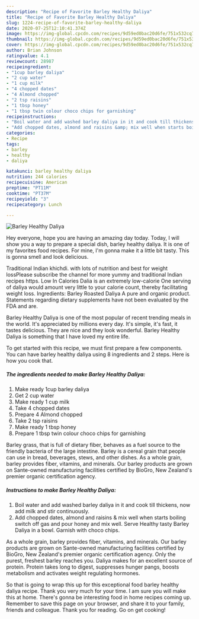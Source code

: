 ```yaml
---
description: "Recipe of Favorite Barley Healthy Daliya"
title: "Recipe of Favorite Barley Healthy Daliya"
slug: 1224-recipe-of-favorite-barley-healthy-daliya
date: 2020-07-25T12:10:41.374Z
image: https://img-global.cpcdn.com/recipes/9d59ed0bac20d6fe/751x532cq70/barley-healthy-daliya-recipe-main-photo.jpg
thumbnail: https://img-global.cpcdn.com/recipes/9d59ed0bac20d6fe/751x532cq70/barley-healthy-daliya-recipe-main-photo.jpg
cover: https://img-global.cpcdn.com/recipes/9d59ed0bac20d6fe/751x532cq70/barley-healthy-daliya-recipe-main-photo.jpg
author: Brian Johnson
ratingvalue: 4.1
reviewcount: 28987
recipeingredient:
- "1cup barley daliya"
- "2 cup water"
- "1 cup milk"
- "4 chopped dates"
- "4 Almond chopped"
- "2 tsp raisins"
- "1 tbsp honey"
- "1 tbsp twin colour choco chips for garnishing"
recipeinstructions:
- "Boil water and add washed barley daliya in it and cook till thickens, now add milk and stir continuously."
- "Add chopped dates, almond and raisins &amp; mix well when starts boiling switch off gas and pour honey and mix well. Serve Healthy tasty Barley Daliya in a bowl. Garnish with choco chips."
categories:
- Recipe
tags:
- barley
- healthy
- daliya

katakunci: barley healthy daliya 
nutrition: 244 calories
recipecuisine: American
preptime: "PT11M"
cooktime: "PT37M"
recipeyield: "3"
recipecategory: Lunch

---
```



![Barley Healthy Daliya](https://img-global.cpcdn.com/recipes/9d59ed0bac20d6fe/751x532cq70/barley-healthy-daliya-recipe-main-photo.jpg)

Hey everyone, hope you are having an amazing day today. Today, I will show you a way to prepare a special dish, barley healthy daliya. It is one of my favorites food recipes. For mine, I'm gonna make it a little bit tasty. This is gonna smell and look delicious.

Traditional Indian khichdi. with lots of nutrition and best for weight lossPlease subscribe the channel for more yummy and traditional Indian recipes https. Low In Calories Dalia is an extremely low-calorie One serving of daliya would amount very little to your calorie count, thereby facilitating weight loss. Ingredients: Barley Roasted Daliya A pure and organic product. Statements regarding dietary supplements have not been evaluated by the FDA and are.

Barley Healthy Daliya is one of the most popular of recent trending meals in the world. It's appreciated by millions every day. It's simple, it's fast, it tastes delicious. They are nice and they look wonderful. Barley Healthy Daliya is something that I have loved my entire life.


To get started with this recipe, we must first prepare a few components. You can have barley healthy daliya using 8 ingredients and 2 steps. Here is how you cook that.

<!--inarticleads1-->

##### The ingredients needed to make Barley Healthy Daliya:

1. Make ready 1cup barley daliya
1. Get 2 cup water
1. Make ready 1 cup milk
1. Take 4 chopped dates
1. Prepare 4 Almond chopped
1. Take 2 tsp raisins
1. Make ready 1 tbsp honey
1. Prepare 1 tbsp twin colour choco chips for garnishing


Barley grass, that is full of dietary fiber, behaves as a fuel source to the friendly bacteria of the large intestine. Barley is a cereal grain that people can use in bread, beverages, stews, and other dishes. As a whole grain, barley provides fiber, vitamins, and minerals. Our barley products are grown on Sante-owned manufacturing facilities certified by BioGro, New Zealand&#39;s premier organic certification agency. 

<!--inarticleads2-->

##### Instructions to make Barley Healthy Daliya:

1. Boil water and add washed barley daliya in it and cook till thickens, now add milk and stir continuously.
1. Add chopped dates, almond and raisins &amp; mix well when starts boiling switch off gas and pour honey and mix well. Serve Healthy tasty Barley Daliya in a bowl. Garnish with choco chips.


As a whole grain, barley provides fiber, vitamins, and minerals. Our barley products are grown on Sante-owned manufacturing facilities certified by BioGro, New Zealand&#39;s premier organic certification agency. Only the purest, freshest barley reaches you. Daliya makes for an excellent source of protein. Protein takes long to digest, suppresses hunger pangs, boosts metabolism and activates weight regulating hormones. 

So that is going to wrap this up for this exceptional food barley healthy daliya recipe. Thank you very much for your time. I am sure you will make this at home. There's gonna be interesting food in home recipes coming up. Remember to save this page on your browser, and share it to your family, friends and colleague. Thank you for reading. Go on get cooking!
